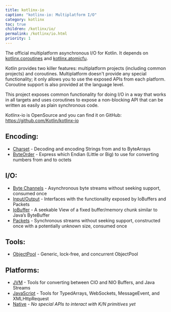 ```yaml
---
title: kotlinx-io
caption: "kotlinx-io: Multiplatform I/O"
category: kotlinx
toc: true
children: /kotlinx/io/
permalink: /kotlinx/io.html
priority: 1
---
```


The official multiplatform asynchronous I/O for Kotlin. It depends on [kotlinx.coroutines] and [kotlinx.atomicfu].

[kotlinx.atomicfu]: /kotlinx/atomicfu.html
[kotlinx.coroutines]: /kotlinx/coroutines.html

Kotlin provides two killer features: multiplatform projects (including common projects) and coroutines. Multiplatform doesn't provide any special functionality; it only allows you to use the exposed APIs from each platform. Coroutine support is also provided at the language level.

This project exposes common functionality for doing I/O in a way that works in all targets and uses coroutines to expose a non-blocking API that can be written as easily as plain synchronous code.

Kotlinx-io is OpenSource and you can find it on GitHub: <https://github.com/Kotlin/kotlinx-io>

## Encoding:
* [Charset](/kotlinx/io/encoding/charset.html) - Decoding and encoding Strings from and to ByteArrays
* [ByteOrder](/kotlinx/io/encoding/byteorder.html) - Express which Endian (Little or Big) to use for converting numbers from and to octets

## I/O:
* [Byte Channels](/kotlinx/io/io/channels.html) - Asynchronous byte streams without seeking support, consumed once
* [Input/Output](/kotlinx/io/io/input-output.html) - Interfaces with the functionality exposed by IoBuffers and Packets
* [IoBuffer](/kotlinx/io/io/iobuffer.html) - A seekable View of a fixed buffer/memory chunk similar to Java’s ByteBuffer
* [Packets](/kotlinx/io/io/packets.html) - Synchronous streams without seeking support, constructed once with a potentially unknown size, consumed once

## Tools:
* [ObjectPool](/kotlinx/io/tools#objectpool) - Generic, lock-free, and concurrent ObjectPool

## Platforms:
* [JVM](/kotlinx/io/platforms.html#jvm) - Tools for converting between CIO and NIO Buffers, and Java Streams
* [JavaScript](/kotlinx/io/platforms.html#js) - Tools for TypedArrays, WebSockets, MessageEvent, and XMLHttpRequest
* [Native](/kotlinx/io/platforms.html#native) - *No special APIs to interact with K/N primitives yet*
